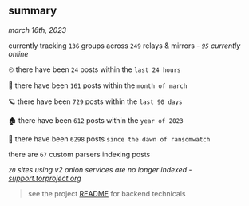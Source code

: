 
## summary
_march 16th, 2023_

currently tracking `136` groups across `249` relays & mirrors - _`95` currently online_

⏲ there have been `24` posts within the `last 24 hours`

🦈 there have been `161` posts within the `month of march`

🪐 there have been `729` posts within the `last 90 days`

🏚 there have been `612` posts within the `year of 2023`

🦕 there have been `6298` posts `since the dawn of ransomwatch`

there are `67` custom parsers indexing posts

_`20` sites using v2 onion services are no longer indexed - [support.torproject.org](https://support.torproject.org/onionservices/v2-deprecation/)_

> see the project [README](https://github.com/joshhighet/ransomwatch#ransomwatch--) for backend technicals
